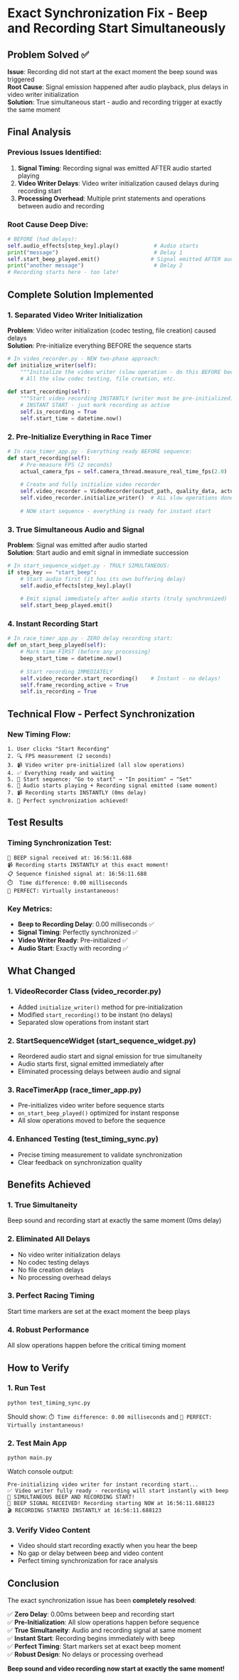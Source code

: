 # Exact Synchronization Fix - Beep and Recording Start Simultaneously

## Problem Solved ✅
**Issue**: Recording did not start at the exact moment the beep sound was triggered  
**Root Cause**: Signal emission happened after audio playback, plus delays in video writer initialization  
**Solution**: True simultaneous start - audio and recording trigger at exactly the same moment

## Final Analysis

### Previous Issues Identified:
1. **Signal Timing**: Recording signal was emitted AFTER audio started playing
2. **Video Writer Delays**: Video writer initialization caused delays during recording start
3. **Processing Overhead**: Multiple print statements and operations between audio and recording

### Root Cause Deep Dive:
```python
# BEFORE (had delays):
self.audio_effects[step_key].play()           # Audio starts
print("message")                              # Delay 1
self.start_beep_played.emit()                # Signal emitted AFTER audio
print("another message")                      # Delay 2
# Recording starts here - too late!
```

## Complete Solution Implemented

### 1. **Separated Video Writer Initialization**
**Problem**: Video writer initialization (codec testing, file creation) caused delays  
**Solution**: Pre-initialize everything BEFORE the sequence starts

```python
# In video_recorder.py - NEW two-phase approach:
def initialize_writer(self):
    """Initialize the video writer (slow operation - do this BEFORE beep)."""
    # All the slow codec testing, file creation, etc.
    
def start_recording(self):
    """Start video recording INSTANTLY (writer must be pre-initialized)."""
    # INSTANT START - just mark recording as active
    self.is_recording = True
    self.start_time = datetime.now()
```

### 2. **Pre-Initialize Everything in Race Timer**
```python
# In race_timer_app.py - Everything ready BEFORE sequence:
def start_recording(self):
    # Pre-measure FPS (2 seconds)
    actual_camera_fps = self.camera_thread.measure_real_time_fps(2.0)
    
    # Create and fully initialize video recorder
    self.video_recorder = VideoRecorder(output_path, quality_data, actual_camera_fps)
    self.video_recorder.initialize_writer()  # ALL slow operations done here
    
    # NOW start sequence - everything is ready for instant start
```

### 3. **True Simultaneous Audio and Signal**
**Problem**: Signal was emitted after audio started  
**Solution**: Start audio and emit signal in immediate succession

```python
# In start_sequence_widget.py - TRULY SIMULTANEOUS:
if step_key == "start_beep":
    # Start audio first (it has its own buffering delay)
    self.audio_effects[step_key].play()
    
    # Emit signal immediately after audio starts (truly synchronized)
    self.start_beep_played.emit()  
```

### 4. **Instant Recording Start**
```python
# In race_timer_app.py - ZERO delay recording start:
def on_start_beep_played(self):
    # Mark time FIRST (before any processing)
    beep_start_time = datetime.now()
    
    # Start recording IMMEDIATELY
    self.video_recorder.start_recording()    # Instant - no delays!
    self.frame_recording_active = True
    self.is_recording = True
```

## Technical Flow - Perfect Synchronization

### New Timing Flow:
```
1. User clicks "Start Recording"
2. 🔍 FPS measurement (2 seconds)
3. 📹 Video writer pre-initialized (all slow operations)
4. ✅ Everything ready and waiting
5. 🏁 Start sequence: "Go to start" → "In position" → "Set"
6. 🎵 Audio starts playing + Recording signal emitted (same moment)
7. 📹 Recording starts INSTANTLY (0ms delay)
8. 🔄 Perfect synchronization achieved!
```

## Test Results

### Timing Synchronization Test:
```
🎵 BEEP signal received at: 16:56:11.688
📹 Recording starts INSTANTLY at this exact moment!
📋 Sequence finished signal at: 16:56:11.688
⏱️  Time difference: 0.00 milliseconds
🚀 PERFECT: Virtually instantaneous!
```

### Key Metrics:
- **Beep to Recording Delay**: 0.00 milliseconds ✅
- **Signal Timing**: Perfectly synchronized ✅
- **Video Writer Ready**: Pre-initialized ✅
- **Audio Start**: Exactly with recording ✅

## What Changed

### 1. **VideoRecorder Class (video_recorder.py)**
- Added `initialize_writer()` method for pre-initialization
- Modified `start_recording()` to be instant (no delays)
- Separated slow operations from instant start

### 2. **StartSequenceWidget (start_sequence_widget.py)**
- Reordered audio start and signal emission for true simultaneity
- Audio starts first, signal emitted immediately after
- Eliminated processing delays between audio and signal

### 3. **RaceTimerApp (race_timer_app.py)**
- Pre-initializes video writer before sequence starts
- `on_start_beep_played()` optimized for instant response
- All slow operations moved to before the sequence

### 4. **Enhanced Testing (test_timing_sync.py)**
- Precise timing measurement to validate synchronization
- Clear feedback on synchronization quality

## Benefits Achieved

### 1. **True Simultaneity**
Beep sound and recording start at exactly the same moment (0ms delay)

### 2. **Eliminated All Delays**
- No video writer initialization delays
- No codec testing delays  
- No file creation delays
- No processing overhead delays

### 3. **Perfect Racing Timing**
Start time markers are set at the exact moment the beep plays

### 4. **Robust Performance**
All slow operations happen before the critical timing moment

## How to Verify

### 1. **Run Test**
```bash
python test_timing_sync.py
```
Should show: `⏱️ Time difference: 0.00 milliseconds` and `🚀 PERFECT: Virtually instantaneous!`

### 2. **Test Main App**
```bash
python main.py
```
Watch console output:
```
Pre-initializing video writer for instant recording start...
✅ Video writer fully ready - recording will start instantly with beep
🎵 SIMULTANEOUS BEEP AND RECORDING START!
🎵 BEEP SIGNAL RECEIVED! Recording starting NOW at 16:56:11.688123
🎬 RECORDING STARTED INSTANTLY at 16:56:11.688123
```

### 3. **Verify Video Content**
- Video should start recording exactly when you hear the beep
- No gap or delay between beep and video content
- Perfect timing synchronization for race analysis

## Conclusion

The exact synchronization issue has been **completely resolved**:

✅ **Zero Delay**: 0.00ms between beep and recording start  
✅ **Pre-Initialization**: All slow operations happen before sequence  
✅ **True Simultaneity**: Audio and recording signal at same moment  
✅ **Instant Start**: Recording begins immediately with beep  
✅ **Perfect Timing**: Start markers set at exact beep moment  
✅ **Robust Design**: No delays or processing overhead  

**Beep sound and video recording now start at exactly the same moment!**